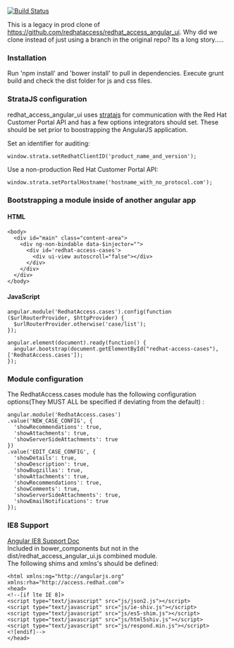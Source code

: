 [![Build Status](https://travis-ci.org/redhataccess/redhat_access_angular_ui.svg?branch=master)](https://travis-ci.org/redhataccess/redhat_access_angular_ui)  

This is a legacy in prod clone of https://github.com/redhataccess/redhat_access_angular_ui. Why did we clone instead of just using a branch in the original repo? Its a long story.....

### Installation  
Run 'npm install' and 'bower install' to pull in dependencies. 
Execute grunt build and check the dist folder for js and css files.

### StrataJS configuration
redhat_access_angular_ui uses [stratajs](https://github.com/redhataccess/stratajs) for communication with the Red Hat Customer Portal API and has a few options integrators should set.  These should be set prior to boostrapping the AngularJS application.

Set an identifier for auditing:  

~~~
window.strata.setRedhatClientID('product_name_and_version');  
~~~
Use a non-production Red Hat Customer Portal API:  

~~~
window.strata.setPortalHostname('hostname_with_no_protocol.com');  
~~~


### Bootstrapping a module inside of another angular app
#### HTML
~~~
<body>
  <div id="main" class="content-area">
    <div ng-non-bindable data-$injector="">
      <div id='redhat-access-cases'>
        <div ui-view autoscroll="false"></div>
      </div>
    </div>
  </div>
</body>
~~~  

#### JavaScript
~~~
angular.module('RedhatAccess.cases').config(function ($urlRouterProvider, $httpProvider) {
  $urlRouterProvider.otherwise('case/list');
});

angular.element(document).ready(function() {
  angular.bootstrap(document.getElementById("redhat-access-cases"), ['RedhatAccess.cases']);
});
~~~

### Module configuration
The RedhatAccess.cases module has the following configuration options(They MUST ALL be specified if deviating from the default)  :  

~~~
angular.module('RedhatAccess.cases')
.value('NEW_CASE_CONFIG', {
  'showRecommendations': true,
  'showAttachments': true,
  'showServerSideAttachments': true
})
.value('EDIT_CASE_CONFIG', {
  'showDetails': true,
  'showDescription': true,
  'showBugzillas': true,
  'showAttachments': true,
  'showRecommendations': true,
  'showComments': true,
  'showServerSideAttachments': true,
  'showEmailNotifications': true
});
~~~

### IE8 Support
[Angular IE8 Support Doc](https://docs.angularjs.org/guide/ie)  
Included in bower_components but not in the dist/redhat_access_angular_ui.js combined module.  
The following shims and xmlns's should be defined:  

~~~
<html xmlns:ng="http://angularjs.org" xmlns:rha="http://access.redhat.com">
<head>
<!--[if lte IE 8]>
<script type="text/javascript" src="js/json2.js"></script>
<script type="text/javascript" src="js/ie-shiv.js"></script>                                                                                                                                          
<script type="text/javascript" src="js/es5-shim.js"></script>
<script type="text/javascript" src="js/html5shiv.js"></script>
<script type="text/javascript" src="js/respond.min.js"></script>
<![endif]-->
</head>
~~~
